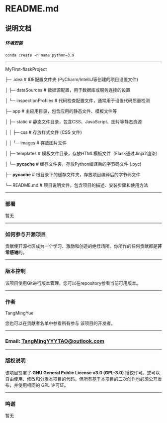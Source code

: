 # README.md
## 说明文档
### 
##### 环境安装
```
conda create -n name python=3.9
```
---

MyFirst-flaskProject

├─ .idea                 # IDE配置文件夹 (PyCharm/IntelliJ等创建的项目设置文件)

│  ├─ dataSources        # 数据源配置，用于数据库或服务连接的设置

│  └─ inspectionProfiles # 代码检查配置文件，通常用于设置代码质量检测

├─ app                   # 主应用目录，包含应用的静态文件、模板文件等

│  ├─ static             # 静态文件目录，包含CSS、JavaScript、图片等静态资源

│  │  ├─ css             # 存放样式文件 (CSS 文件)

│  │  └─ images          # 存放图片文件

│  ├─ templates          # 模板文件目录，存放HTML模板文件（Flask通过Jinja2渲染）

│  └─ __pycache__        # 缓存文件夹，存放Python编译后的字节码文件 (.pyc)

├─ __pycache__           # 根目录下的缓存文件夹，存放项目编译后的字节码文件

└─ README.md             # 项目说明文件，包含项目的描述、安装步骤和使用方法

---
### 部署
暂无

---
### 如何参与开源项目
贡献使开源社区成为一个学习、激励和创造的绝佳场所。你所作的任何贡献都是**非常感谢**的。

---
### 版本控制
该项目使用Git进行版本管理。您可以在repository参看当前可用版本。

---
### 作者
TangMingYue

您也可以在贡献者名单中参看所有参与 该项目的开发者。

---
### Email:  TangMingYYYTAO@outlook.com

---
### 版权说明
该项目签署了 **GNU General Public License v3.0 (GPL-3.0)** 授权许可。您可以自由使用、修改和分发本项目的代码，但所有基于本项目的二次创作也必须公开发布，并使用相同的 GPL 许可证。

---
### 鸣谢
暂无